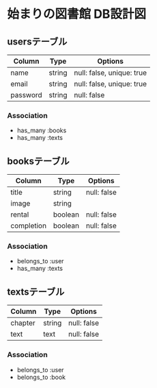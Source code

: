 # 始まりの図書館 DB設計図
## usersテーブル
|Column|Type|Options|
|------|----|-------|
|name|string|null: false, unique: true|
|email|string|null: false, unique: true|
|password|string|null: false|
### Association
- has_many :books
- has_many :texts

## booksテーブル
|Column|Type|Options|
|------|----|-------|
|title|string|null: false|
|image|string||
|rental|boolean|null: false|
|completion|boolean|null: false|
### Association
- belongs_to :user
- has_many :texts

## textsテーブル
|Column|Type|Options|
|------|----|-------|
|chapter|string|null: false|
|text|text|null: false|
### Association
- belongs_to :user
- belongs_to :book